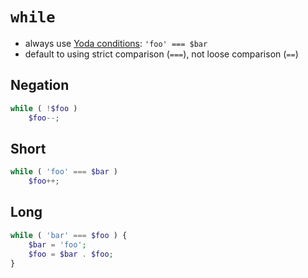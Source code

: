 # `while`

- always use [Yoda conditions](https://en.m.wikipedia.org/wiki/Yoda_conditions): `'foo' === $bar`
- default to using strict comparison (`===`), not loose comparison (`==`)

## Negation

```php
while ( !$foo )
	$foo--;
```

## Short

```php
while ( 'foo' === $bar )
	$foo++;
```

## Long

```php
while ( 'bar' === $foo ) {
	$bar = 'foo';
	$foo = $bar . $foo;
}
```
